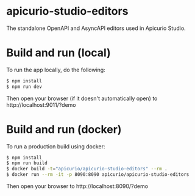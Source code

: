 # apicurio-studio-editors
The standalone OpenAPI and AsyncAPI editors used in Apicurio Studio.

# Build and run (local)
To run the app locally, do the following:

```bash
$ npm install
$ npm run dev
```

Then open your browser (if it doesn't automatically open) to http://localhost:9011/?demo 

# Build and run (docker)
To run a production build using docker:

```bash
$ npm install
$ npm run build
$ docker build -t="apicurio/apicurio-studio-editors" --rm .
$ docker run --rm -it -p 8090:8090 apicurio/apicurio-studio-editors
```

Then open your browser to http://localhost:8090/?demo

